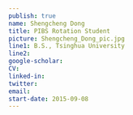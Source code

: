 ```yaml
---
publish: true
name: Shengcheng Dong
title: PIBS Rotation Student
picture: Shengcheng_Dong_pic.jpg
line1: B.S., Tsinghua University
line2:
google-scholar: 
CV:
linked-in: 
twitter:
email:
start-date: 2015-09-08
---
```

